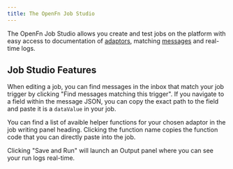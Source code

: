 ```yaml
---
title: The OpenFn Job Studio
---
```


The OpenFn Job Studio allows you create and test jobs on the platform with easy access to documentation of [adaptors](https://docs.openfn.org/documentation/build/jobs#adaptors), matching [messages](https://docs.openfn.org/documentation/build/inbox) and real-time logs.

## Job Studio Features

When editing a job, you can find messages in the inbox that match your job trigger by clicking "Find messages matching this trigger". If you navigate to a field within the message JSON, you can copy the exact path to the field and paste it is a `dataValue` in your job.

You can find a list of avaible helper functions for your chosen adaptor in the job writing panel heading. Clicking the function name copies the function code that you can directly paste into the job.

Clicking "Save and Run" will launch an Output panel where you can see your run logs real-time.
